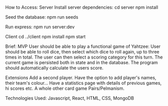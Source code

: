 How to Access: 
Server
Install server dependencies:
cd server
npm install

Seed the database:
npm run seeds

Run express:
npm run server:dev

Client
cd ../client
npm install
npm start

Brief:
MVP
User should be able to play a functional game of Yahtzee:
User should be able to roll dice, then select which dice to roll again, up to three times in total.
The user can then select a scoring category for this turn.
The current game is persisted both in state and in the database.
The program should automatically calculate the users score.

Extensions
Add a second player. Have the option to add player's names, their team's colour...
Have a statistics page with details of previous games, hi scores etc.
A whole other card game Pairs/Pelmanism. 

Technologies Used: 
Javascript, React, HTML, CSS, MongoDB